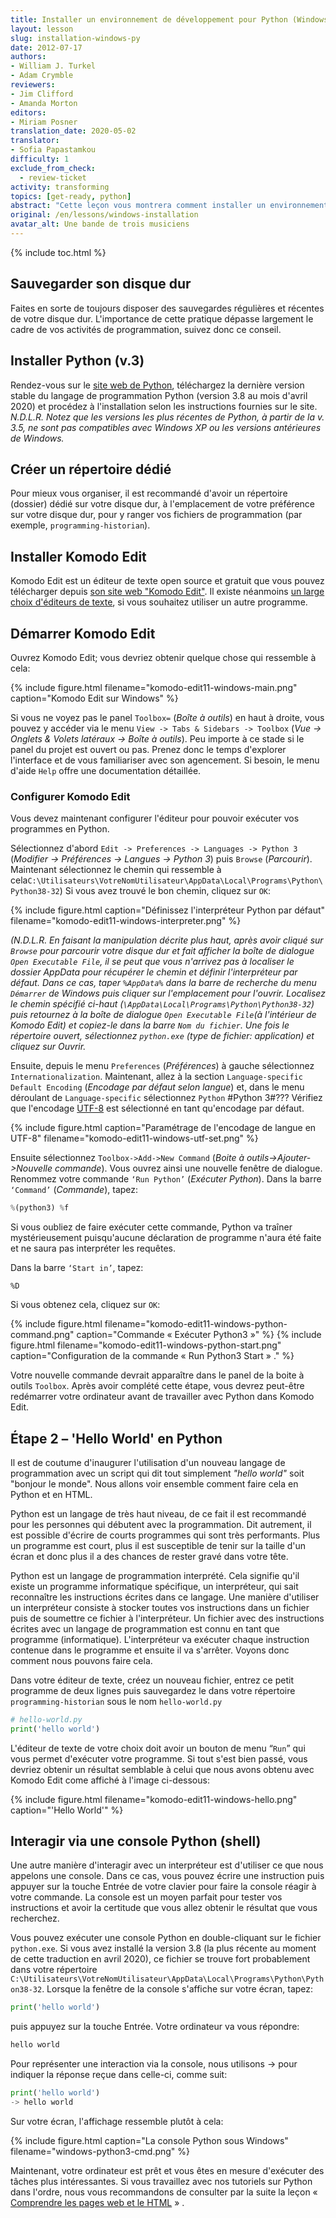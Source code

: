```yaml
---
title: Installer un environnement de développement pour Python (Windows)
layout: lesson
slug: installation-windows-py
date: 2012-07-17
authors:
- William J. Turkel
- Adam Crymble
reviewers:
- Jim Clifford
- Amanda Morton
editors:
- Miriam Posner
translation_date: 2020-05-02
translator:
- Sofia Papastamkou
difficulty: 1
exclude_from_check:
  - review-ticket
activity: transforming
topics: [get-ready, python]
abstract: "Cette leçon vous montrera comment installer un environnement de développement pour Python sur un ordinateur exécutant le système d'exploitation Windows."
original: /en/lessons/windows-installation
avatar_alt: Une bande de trois musiciens
---
```


{% include toc.html %}





## Sauvegarder son disque dur

Faites en sorte de toujours disposer des sauvegardes régulières et récentes de votre disque dur. L'importance de cette pratique dépasse largement le cadre de vos activités de programmation, suivez donc ce conseil.

## Installer Python (v.3)

Rendez-vous sur le [site web de Python][], téléchargez la dernière version stable du langage de programmation Python (version 3.8 au mois d'avril 2020) et procédez à l'installation selon les instructions fournies sur le site. *N.D.L.R. Notez que les versions les plus récentes de Python, à partir de la v. 3.5, ne sont pas compatibles avec Windows XP ou les versions antérieures de Windows.* 

## Créer un répertoire dédié

Pour mieux vous organiser, il est recommandé d'avoir un répertoire (dossier) dédié sur votre disque dur, à l'emplacement de votre préférence sur votre disque dur, pour y ranger vos fichiers de programmation (par exemple, `programming-historian`).

## Installer Komodo Edit

Komodo Edit est un éditeur de texte open source et gratuit que vous pouvez télécharger depuis [son site web "Komodo Edit"][]. Il existe néanmoins [un large choix d'éditeurs de texte][], si vous souhaitez utiliser un autre programme.

## Démarrer Komodo Edit

Ouvrez Komodo Edit; vous devriez obtenir quelque chose qui ressemble à cela:

{% include figure.html filename="komodo-edit11-windows-main.png" caption="Komodo Edit sur Windows" %}

Si vous ne voyez pas le panel `Toolbox=` (*Boîte à outils*) en haut à droite, vous pouvez y accéder via le menu `View -> Tabs & Sidebars -> Toolbox` (*Vue -> Onglets & Volets latéraux -> Boîte à outils*). Peu importe à ce stade si le panel du projet est ouvert ou pas. Prenez donc le temps d'explorer l'interface et de vous familiariser avec son agencement. Si besoin, le menu d'aide `Help` offre une documentation détaillée.

### Configurer Komodo Edit

Vous devez maintenant configurer l'éditeur pour pouvoir exécuter vos programmes en Python. 

Sélectionnez d'abord `Edit -> Preferences -> Languages -> Python 3` (*Modifier -> Préférences -> Langues -> Python 3*) puis `Browse` (*Parcourir*). Maintenant sélectionnez le chemin qui ressemble à cela`C:\Utilisateurs\VotreNomUtilisateur\AppData\Local\Programs\Python\Python38-32`)
     Si vous avez trouvé le bon chemin, cliquez sur `OK`:

{% include figure.html caption="Définissez l'interpréteur Python par défaut" filename="komodo-edit11-windows-interpreter.png" %}

*(N.D.L.R. En faisant la manipulation décrite plus haut, après avoir cliqué sur `Browse` pour parcourir votre disque dur et fait afficher la boîte de dialogue `Open Executable File`, il se peut que vous n'arrivez pas à localiser le dossier AppData pour récupérer le chemin et définir l'interpréteur par défaut. Dans ce cas, taper `%AppData%` dans la barre de recherche du menu `Démarrer` de Windows puis cliquer sur l'emplacement pour l'ouvrir. Localisez le chemin spécifié ci-haut (`\AppData\Local\Programs\Python\Python38-32`) puis retournez à la boîte de dialogue `Open Executable File`(à l'intérieur de Komodo Edit) et copiez-le dans la barre `Nom du fichier`. Une fois le répertoire ouvert, sélectionnez `python.exe` (type de fichier: application) et cliquez sur Ouvrir.*

Ensuite, depuis le menu `Preferences` (*Préférences*) à gauche sélectionnez `Internationalization`.
	Maintenant, allez à la section `Language-specific Default Encoding` (*Encodage par défaut selon langue*) et, dans le menu déroulant de `Language-specific` sélectionnez `Python` #Python 3#??? Vérifiez que l'encodage [UTF-8][] est sélectionné en tant qu'encodage par défaut.

{% include figure.html caption="Paramétrage de l'encodage de langue en UTF-8" filename="komodo-edit11-windows-utf-set.png" %}

Ensuite sélectionnez `Toolbox->Add->New Command` (*Boite à outils->Ajouter->Nouvelle commande*). Vous ouvrez ainsi une nouvelle fenêtre de dialogue. Renommez votre commande `‘Run Python’` (*Exécuter Python*). Dans la barre `‘Command’` (*Commande*), tapez:

``` python
%(python3) %f
``` 

Si vous oubliez de faire exécuter cette commande, Python va traîner mystérieusement puisqu'aucune déclaration de programme n'aura été faite et ne saura pas interpréter les requêtes.

Dans la barre `‘Start in’`, tapez:

`%D`

Si vous obtenez cela, cliquez sur `OK`:

{% include figure.html filename="komodo-edit11-windows-python-command.png" caption="Commande &laquo; Exécuter Python3 &raquo;" %}
{% include figure.html filename="komodo-edit11-windows-python-start.png" caption="Configuration de la commande &laquo; Run Python3 Start &raquo; ." %}

Votre nouvelle commande devrait apparaître dans le panel de la boite à outils `Toolbox`. Après avoir complété cette étape, vous devrez peut-être redémarrer votre ordinateur avant de travailler avec Python dans Komodo Edit.

Étape 2 – 'Hello World' en Python
--------------------------------

Il est de coutume d'inaugurer l'utilisation d'un nouveau langage de programmation avec un script qui dit tout simplement *"hello world"* soit "bonjour le monde". Nous allons voir ensemble comment faire cela en Python et en HTML.

Python est un langage de très haut niveau, de ce fait il est recommandé pour les personnes qui débutent avec la programmation. Dit autrement, il est possible d'écrire de courts programmes qui sont très performants. Plus un programme est court, plus il est susceptible de tenir sur la taille d'un écran et donc plus il a des chances de rester gravé dans votre tête.

Python est un langage de programmation interprété. Cela signifie qu'il existe un programme informatique spécifique, un interpréteur, qui sait reconnaître les instructions écrites dans ce langage. Une manière d'utiliser un interpréteur consiste à stocker toutes vos instructions dans un fichier puis de soumettre ce fichier à l'interpréteur. Un fichier avec des instructions écrites avec un langage de programmation est connu en tant que programme (informatique). L'interpréteur va exécuter chaque instruction contenue dans le programme et ensuite il va s'arrêter. Voyons donc comment nous pouvons faire cela.

Dans votre éditeur de texte, créez un nouveau fichier, entrez ce petit programme de deux lignes puis sauvegardez le dans votre répertoire `programming-historian` sous le nom
`hello-world.py`

``` python
# hello-world.py
print('hello world')
```

L'éditeur de texte de votre choix doit avoir un bouton de menu “`Run`” qui vous permet d'exécuter votre programme. Si tout s'est bien passé, vous devriez obtenir un résultat semblable à celui que nous avons obtenu avec Komodo Edit come affiché à l'image ci-dessous:

{% include figure.html filename="komodo-edit11-windows-hello.png" caption="'Hello World'" %}

## Interagir via une console Python (shell)

Une autre manière d'interagir avec un interpréteur est d'utiliser ce que nous appelons une console. Dans ce cas, vous pouvez écrire une instruction puis appuyer sur la touche Entrée de votre clavier pour faire la console réagir à votre commande. La console est un moyen parfait pour tester vos instructions et avoir la certitude que vous allez obtenir le résultat que vous recherchez. 

Vous pouvez exécuter une console Python en double-cliquant sur le fichier `python.exe`. Si vous avez installé la version 3.8 (la plus récente au moment de cette traduction en  avril 2020), ce fichier se trouve fort probablement dans votre répertoire `C:\Utilisateurs\VotreNomUtilisateur\AppData\Local\Programs\Python\Python38-32`. Lorsque la fenêtre de la console s'affiche sur votre écran, tapez:

``` python
print('hello world')
```

puis appuyez sur la touche Entrée. Votre ordinateur va vous répondre:

``` python
hello world
```

Pour représenter une interaction via la console, nous utilisons -\> pour indiquer la réponse reçue dans celle-ci, comme suit: 

``` python
print('hello world')
-> hello world
```
Sur votre écran, l'affichage ressemble plutôt à cela: 
    
{% include figure.html caption="La console Python sous Windows" filename="windows-python3-cmd.png" %}

Maintenant, votre ordinateur est prêt et vous êtes en mesure d'exécuter des tâches plus intéressantes. Si vous travaillez avec nos tutoriels sur Python dans l'ordre, nous vous recommandons de consulter par la suite la leçon &laquo; [Comprendre les pages web et le HTML][] &raquo; .

  [site web de Python]: http://www.python.org/
  [un large choix d'éditeurs de texte]: http://wiki.python.org/moin/PythonEditors/
  [son site web "Komodo Edit"]: http://www.activestate.com/komodo-edit
  [UTF-8]: http://en.wikipedia.org/wiki/UTF-8
  [Comprendre les pages web et le HTML]: /fr/lecons/comprendre-les-pages-web
